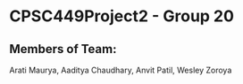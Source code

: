 # CPSC449Project2 - Group 20

## Members of Team: 
Arati Maurya, Aaditya Chaudhary, Anvit Patil, Wesley Zoroya


